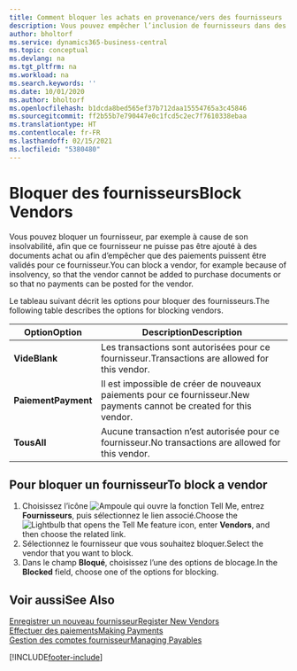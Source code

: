 ```yaml
---
title: Comment bloquer les achats en provenance/vers des fournisseurs
description: Vous pouvez empêcher l’inclusion de fournisseurs dans des transactions, ou simplement bloquer de nouveaux paiements qui leur sont destinés.
author: bholtorf
ms.service: dynamics365-business-central
ms.topic: conceptual
ms.devlang: na
ms.tgt_pltfrm: na
ms.workload: na
ms.search.keywords: ''
ms.date: 10/01/2020
ms.author: bholtorf
ms.openlocfilehash: b1dcda8bed565ef37b712daa15554765a3c45846
ms.sourcegitcommit: ff2b55b7e790447e0c1fcd5c2ec7f7610338ebaa
ms.translationtype: HT
ms.contentlocale: fr-FR
ms.lasthandoff: 02/15/2021
ms.locfileid: "5380480"
---
```

# <a name="block-vendors"></a><span data-ttu-id="fc95f-103">Bloquer des fournisseurs</span><span class="sxs-lookup"><span data-stu-id="fc95f-103">Block Vendors</span></span>
<span data-ttu-id="fc95f-104">Vous pouvez bloquer un fournisseur, par exemple à cause de son insolvabilité, afin que ce fournisseur ne puisse pas être ajouté à des documents achat ou afin d’empêcher que des paiements puissent être validés pour ce fournisseur.</span><span class="sxs-lookup"><span data-stu-id="fc95f-104">You can block a vendor, for example because of insolvency, so that the vendor cannot be added to purchase documents or so that no payments can be posted for the vendor.</span></span>

<span data-ttu-id="fc95f-105">Le tableau suivant décrit les options pour bloquer des fournisseurs.</span><span class="sxs-lookup"><span data-stu-id="fc95f-105">The following table describes the options for blocking vendors.</span></span>  

|<span data-ttu-id="fc95f-106">Option</span><span class="sxs-lookup"><span data-stu-id="fc95f-106">Option</span></span>|<span data-ttu-id="fc95f-107">Description</span><span class="sxs-lookup"><span data-stu-id="fc95f-107">Description</span></span>|  
|--------------------|------------|  
|<span data-ttu-id="fc95f-108">**Vide**</span><span class="sxs-lookup"><span data-stu-id="fc95f-108">**Blank**</span></span>|<span data-ttu-id="fc95f-109">Les transactions sont autorisées pour ce fournisseur.</span><span class="sxs-lookup"><span data-stu-id="fc95f-109">Transactions are allowed for this vendor.</span></span>|
|<span data-ttu-id="fc95f-110">**Paiement**</span><span class="sxs-lookup"><span data-stu-id="fc95f-110">**Payment**</span></span>|<span data-ttu-id="fc95f-111">Il est impossible de créer de nouveaux paiements pour ce fournisseur.</span><span class="sxs-lookup"><span data-stu-id="fc95f-111">New payments cannot be created for this vendor.</span></span>|  
|<span data-ttu-id="fc95f-112">**Tous**</span><span class="sxs-lookup"><span data-stu-id="fc95f-112">**All**</span></span>|<span data-ttu-id="fc95f-113">Aucune transaction n’est autorisée pour ce fournisseur.</span><span class="sxs-lookup"><span data-stu-id="fc95f-113">No transactions are allowed for this vendor.</span></span>|  

## <a name="to-block-a-vendor"></a><span data-ttu-id="fc95f-114">Pour bloquer un fournisseur</span><span class="sxs-lookup"><span data-stu-id="fc95f-114">To block a vendor</span></span>  
1. <span data-ttu-id="fc95f-115">Choisissez l’icône ![Ampoule qui ouvre la fonction Tell Me](media/ui-search/search_small.png "Dites-moi ce que vous voulez faire"), entrez **Fournisseurs**, puis sélectionnez le lien associé.</span><span class="sxs-lookup"><span data-stu-id="fc95f-115">Choose the ![Lightbulb that opens the Tell Me feature](media/ui-search/search_small.png "Tell me what you want to do") icon, enter **Vendors**, and then choose the related link.</span></span>
2. <span data-ttu-id="fc95f-116">Sélectionnez le fournisseur que vous souhaitez bloquer.</span><span class="sxs-lookup"><span data-stu-id="fc95f-116">Select the vendor that you want to block.</span></span>
3. <span data-ttu-id="fc95f-117">Dans le champ **Bloqué**, choisissez l’une des options de blocage.</span><span class="sxs-lookup"><span data-stu-id="fc95f-117">In the **Blocked** field, choose one of the options for blocking.</span></span>

## <a name="see-also"></a><span data-ttu-id="fc95f-118">Voir aussi</span><span class="sxs-lookup"><span data-stu-id="fc95f-118">See Also</span></span>  
[<span data-ttu-id="fc95f-119">Enregistrer un nouveau fournisseur</span><span class="sxs-lookup"><span data-stu-id="fc95f-119">Register New Vendors</span></span>](purchasing-how-register-new-vendors.md)  
[<span data-ttu-id="fc95f-120">Effectuer des paiements</span><span class="sxs-lookup"><span data-stu-id="fc95f-120">Making Payments</span></span>](payables-make-payments.md)  
[<span data-ttu-id="fc95f-121">Gestion des comptes fournisseur</span><span class="sxs-lookup"><span data-stu-id="fc95f-121">Managing Payables</span></span>](payables-manage-payables.md)


[!INCLUDE[footer-include](includes/footer-banner.md)]